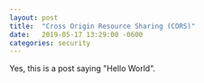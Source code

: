 ```yaml
---
layout: post
title:  "Cross Origin Resource Sharing (CORS)"
date:   2019-05-17 13:29:00 -0600
categories: security
---
```

Yes, this is a post saying "Hello World".